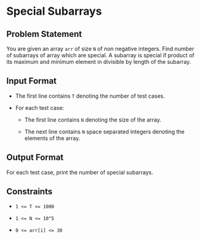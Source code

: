# Special Subarrays

## Problem Statement

You are given an array `arr` of size `N` of non negative integers. Find number of subarrays of array which are special. A subarray is special if product of its maximum and minimum element in divisible by length of the subarray.

## Input Format

- The first line contains `T` denoting the number of test cases.

- For each test case:
    - The first line contains `N` denoting the size of the array.

    - The next line contains `N` space separated integers denoting the elements of the array.

## Output Format

For each test case, print the number of special subarrays.

## Constraints

- `1 <= T <= 1000`

- `1 <= N <= 10^5`

- `0 <= arr[i] <= 30`
